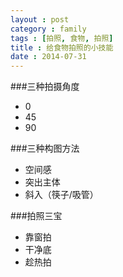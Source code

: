 ```yaml
---
layout : post
category : family
tags : [拍照, 食物, 拍照]
title : 给食物拍照的小技能
date : 2014-07-31
---
```


###三种拍摄角度

- 0
- 45
- 90

###三种构图方法

- 空间感
- 突出主体
- 斜入（筷子/吸管）

###拍照三宝

- 靠窗拍
- 干净底
- 趁热拍

